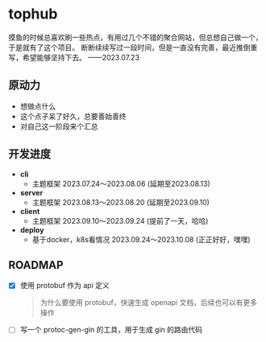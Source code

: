 # tophub

摸鱼的时候总喜欢刷一些热点，有用过几个不错的聚合网站，但总想自己做一个，于是就有了这个项目。
断断续续写过一段时间，但是一直没有完善，最近推倒重写，希望能够坚持下去。 ——2023.07.23

## 原动力

- 想做点什么
- 这个点子呆了好久，总要善始善终
- 对自己这一阶段来个汇总

## 开发进度

- **cli**
    - 主题框架 2023.07.24～2023.08.06 (延期至2023.08.13)
- **server**
    - 主题框架 2023.08.13～2023.08.20 (延期至2023.09.10)
- **client**
    - 主题框架 2023.09.10～2023.09.24 (提前了一天，哈哈)
- **deploy**
    - 基于docker，k8s看情况 2023.09.24～2023.10.08 (正正好好，嘿嘿)

## ROADMAP

- [x] 使用 protobuf 作为 api 定义
  > 为什么要使用 protobuf，快速生成 openapi 文档，后续也可以有更多操作
- [ ] 写一个 protoc-gen-gin 的工具，用于生成 gin 的路由代码